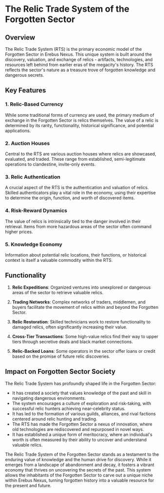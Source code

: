 # The Relic Trade System of the Forgotten Sector

## Overview

The Relic Trade System (RTS) is the primary economic model of the Forgotten Sector in Erebus Nexus. This unique system is built around the discovery, valuation, and exchange of relics - artifacts, technologies, and resources left behind from earlier eras of the megacity's history. The RTS reflects the sector's nature as a treasure trove of forgotten knowledge and dangerous secrets.

## Key Features

### 1. Relic-Based Currency

While some traditional forms of currency are used, the primary medium of exchange in the Forgotten Sector is relics themselves. The value of a relic is determined by its rarity, functionality, historical significance, and potential applications.

### 2. Auction Houses

Central to the RTS are various auction houses where relics are showcased, evaluated, and traded. These range from established, semi-legitimate operations to clandestine, invite-only events.

### 3. Relic Authentication

A crucial aspect of the RTS is the authentication and valuation of relics. Skilled authenticators play a vital role in the economy, using their expertise to determine the origin, function, and worth of discovered items.

### 4. Risk-Reward Dynamics

The value of relics is intrinsically tied to the danger involved in their retrieval. Items from more hazardous areas of the sector often command higher prices.

### 5. Knowledge Economy

Information about potential relic locations, their functions, or historical context is itself a valuable commodity within the RTS.

## Functionality

1. **Relic Expeditions**: Organized ventures into unexplored or dangerous areas of the sector to retrieve valuable relics.

2. **Trading Networks**: Complex networks of traders, middlemen, and buyers facilitate the movement of relics within and beyond the Forgotten Sector.

3. **Relic Restoration**: Skilled technicians work to restore functionality to damaged relics, often significantly increasing their value.

4. **Cross-Tier Transactions**: Some high-value relics find their way to upper tiers through secretive deals and black market connections.

5. **Relic-Backed Loans**: Some operators in the sector offer loans or credit based on the promise of future relic discoveries.

## Impact on Forgotten Sector Society

The Relic Trade System has profoundly shaped life in the Forgotten Sector:

- It has created a society that values knowledge of the past and skill in navigating dangerous environments.
- The system encourages a culture of exploration and risk-taking, with successful relic hunters achieving near-celebrity status.
- It has led to the formation of various guilds, alliances, and rival factions centered around relic hunting and trading.
- The RTS has made the Forgotten Sector a nexus of innovation, where old technologies are rediscovered and repurposed in novel ways.
- It has established a unique form of meritocracy, where an individual's worth is often measured by their ability to uncover and understand valuable relics.

The Relic Trade System of the Forgotten Sector stands as a testament to the enduring value of knowledge and the human drive for discovery. While it emerges from a landscape of abandonment and decay, it fosters a vibrant economy that thrives on uncovering the secrets of the past. This system allows the inhabitants of the Forgotten Sector to carve out a unique niche within Erebus Nexus, turning forgotten history into a valuable resource for the present and future.
